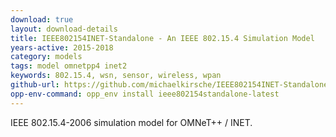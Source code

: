 ```yaml
---
download: true
layout: download-details
title: IEEE802154INET-Standalone - An IEEE 802.15.4 Simulation Model
years-active: 2015-2018
category: models
tags: model omnetpp4 inet2
keywords: 802.15.4, wsn, sensor, wireless, wpan
github-url: https://github.com/michaelkirsche/IEEE802154INET-Standalone
opp-env-command: opp_env install ieee802154standalone-latest
---
```


IEEE 802.15.4-2006 simulation model for OMNeT++ / INET.
